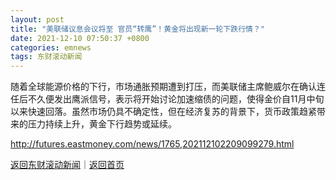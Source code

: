 ```yaml
---
layout: post
title: "美联储议息会议将至 官员“转鹰”！黄金将出现新一轮下跌行情？"
date: 2021-12-10 07:50:37 +0800
categories: emnews
tags: 东财滚动新闻
---
```


随着全球能源价格的下行，市场通胀预期遭到打压，而美联储主席鲍威尔在确认连任后不久便发出鹰派信号，表示将开始讨论加速缩债的问题，使得金价自11月中旬以来快速回落。虽然市场仍具不确定性，但在经济复苏的背景下，货币政策趋紧带来的压力持续上升，黄金下行趋势或延续。

<http://futures.eastmoney.com/news/1765,202112102209099279.html>

[返回东财滚动新闻](//finews.withounder.com/emnews/)｜[返回首页](//finews.withounder.com/)